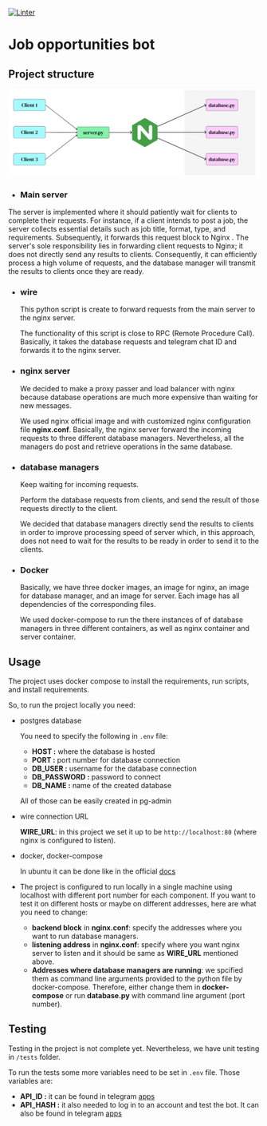 [![Linter](https://github.com/AhmadAlhussin2/job-opportunities-bot/actions/workflows/pylint.yml/badge.svg)](https://github.com/AhmadAlhussin2/job-opportunities-bot/actions/workflows/pylint.yml)

# Job opportunities bot

## Project structure

![](./static/server-setup.gif)

- ### Main server

The server is implemented where it should patiently wait for clients to complete their requests.
For instance, if a client intends to post a job, the server collects essential details such as job title, format, type, and requirements. Subsequently, it forwards this request block to Nginx .
The server's sole responsibility lies in forwarding client requests to Nginx; it does not directly send any results to clients. Consequently, it can efficiently process a high volume of requests, and the database manager will transmit the results to clients once they are ready.

- ### wire

    This python script is create to forward requests from the main server to the nginx server. 

    The functionality of this script is close to RPC (Remote Procedure Call). Basically, it takes the database requests and telegram chat ID and forwards it to the nginx server. 

- ### nginx server

    We decided to make a proxy passer and load balancer with nginx because database operations are much more expensive than waiting for new messages. 
    
    We used nginx official image and with customized nginx configuration file __nginx.conf__.
    Basically, the nginx server forward the incoming requests to three different database managers. Nevertheless, all the managers do post and retrieve operations in the same database.

- ### database managers

    Keep waiting for incoming requests.

    Perform the database requests from clients, and send the result of those requests directly to the client. 

    We decided that database managers directly send the results to clients in order to improve processing speed of server which, in this approach, does not need to wait for the results to be ready in order to send it to the clients.

- ### Docker

    Basically, we have three docker images, an image for nginx, an image for database manager, and an image for server. Each image has all dependencies of the corresponding files.

    We used docker-compose to run the there instances of of database managers in three different containers, as well as nginx container and server container.
     

## Usage

The project uses docker compose to install the requirements, run scripts, and install requirements.

So, to run the project locally you need:

- postgres database

    You need to specify the following in `.env` file:

    - __HOST :__ where the database is hosted
    - __PORT :__ port number for database connection
    - __DB_USER :__ username for the database connection
    - __DB_PASSWORD :__ password to connect
    - __DB_NAME :__ name of the created database

    All of those can be easily created in pg-admin 

- wire connection URL

    __WIRE_URL__: in this project we set it up to be `http://localhost:80` (where nginx is configured to listen).

- docker, docker-compose

    In ubuntu it can be done like in the official [docs](https://docs.docker.com/compose/install/)

- The project is configured to run locally in a single machine using localhost with different port number for each component. If you want to test it on different hosts or maybe on different addresses, here are what you need to change:
    
    - __backend block__ in __nginx.conf__: specify the addresses where you want to run database managers.
    - __listening address__ in __nginx.conf__: specify where you want nginx server to listen and it should be same as __WIRE_URL__ mentioned above.
    - __Addresses where database managers are running__: we spcified them as command line arguments provided to the python file by docker-compose. Therefore, either change them in __docker-compose__ or run __database.py__ with command line argument (port number).


## Testing

Testing in the project is not complete yet. Nevertheless, we have unit testing in `/tests` folder.

To run the tests some more variables need to be set in `.env` file. Those variables are:

- __API_ID :__ it can be found in telegram [apps](https://my.telegram.org/apps)
- __API_HASH :__ it also needed to log in to an account and test the bot. It can also be found in telegram [apps](https://my.telegram.org/apps)
